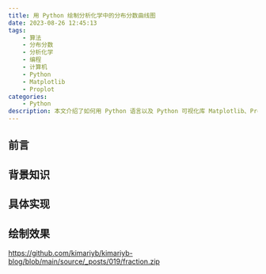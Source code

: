 ```yaml
---
title: 用 Python 绘制分析化学中的分布分数曲线图
date: 2023-08-26 12:45:13
tags:
	- 算法
	- 分布分数
	- 分析化学
	- 编程
	- 计算机
	- Python
	- Matplotlib
	- Proplot
categories: 
	- Python
description: 本文介绍了如何用 Python 语言以及 Python 可视化库 Matplotlib、Proplot 实现绘制分析化学中常见的分布分数-pH 曲线图
---
```


## 前言

## 背景知识

## 具体实现

## 绘制效果

<url>https://github.com/kimariyb/kimariyb-blog/blob/main/source/_posts/019/fraction.zip</url>